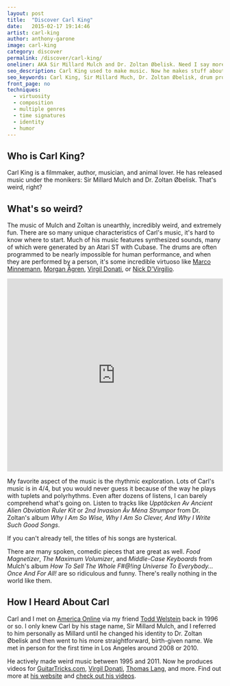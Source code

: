 ```yaml
---
layout: post
title:  "Discover Carl King"
date:   2015-02-17 19:14:46
artist: carl-king
author: anthony-garone
image: carl-king
category: discover
permalink: /discover/carl-king/
oneliner: AKA Sir Millard Mulch and Dr. Zoltan Øbelisk. Need I say more?
seo_description: Carl King used to make music. Now he makes stuff about music. I think.
seo_keywords: Carl King, Sir Millard Much, Dr. Zoltan Øbelisk, drum programming
front_page: no
techniques:
  - virtuosity
  - composition
  - multiple genres
  - time signatures
  - identity
  - humor
---
```

## Who is Carl King?

Carl King is a filmmaker, author, musician, and animal lover. He has released music under the monikers: Sir Millard Mulch and Dr. Zoltan Øbelisk. That's weird, right?

## What's so weird?

The music of Mulch and Zoltan is unearthly, incredibly weird, and extremely fun. There are so many unique characteristics of Carl's music, it's hard to know where to start. Much of his music features synthesized sounds, many of which were generated by an Atari ST with Cubase. The drums are often programmed to be nearly impossible for human performance, and when they are performed by a person, it's some incredible virtuoso like [Marco Minnemann](http://marcominnemann.com), [Morgan Ågren](http://www.morganagren.com), [Virgil Donati](http://www.virgildonati.com), or [Nick D'Virgilio](https://en.wikipedia.org/wiki/Nick_D%27Virgilio).

<iframe width="100%" height="450" scrolling="no" frameborder="no" src="https://w.soundcloud.com/player/?url=https%3A//api.soundcloud.com/tracks/125153219&amp;auto_play=false&amp;hide_related=false&amp;show_comments=true&amp;show_user=true&amp;show_reposts=false&amp;visual=true"></iframe>

My favorite aspect of the music is the rhythmic exploration. Lots of Carl's music is in 4/4, but you would never guess it because of the way he plays with tuplets and polyrhythms. Even after dozens of listens, I can barely comprehend what's going on. Listen to tracks like *Upptäcken Av Ancient Alien Obviation Ruler Kit* or *2nd Invasion Åv Ména Strumpor* from Dr. Zoltan's album *Why I Am So Wise, Why I Am So Clever, And Why I Write Such Good Songs*.

If you can't already tell, the titles of his songs are hysterical.

There are many spoken, comedic pieces that are great as well. *Food Magnetizer*, *The Maximum Volumizer*, and *Middle-Case Keyboards* from Mulch's album *How To Sell The Whole F#@!ing Universe To Everybody... Once And For All!* are so ridiculous and funny. There's really nothing in the world like them.

## How I Heard About Carl

Carl and I met on [America Online](http://en.wikipedia.org/wiki/AOL) via my friend [Todd Welstein](https://twitter.com/toddwelstein) back in 1996 or so. I only knew Carl by his stage name, Sir Millard Mulch, and I referred to him personally as Millard until he changed his identity to Dr. Zoltan Øbelisk and then went to his more straightforward, birth-given name. We met in person for the first time in Los Angeles around 2008 or 2010.

He actively made weird music between 1995 and 2011. Now he produces videos for [GuitarTricks.com](http://guitartricks.com), [Virgil Donati](http://virgildonati.com), [Thomas Lang](http://www.thomaslangdrummer.com), and more. Find out more at [his website](http://carlkingdom.com) and [check out his videos](http://www.carlkingdom.com/video).
